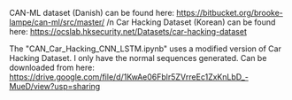 CAN-ML dataset (Danish) can be found here: https://bitbucket.org/brooke-lampe/can-ml/src/master/ /n
Car Hacking Dataset (Korean) can be found here: https://ocslab.hksecurity.net/Datasets/car-hacking-dataset

The "CAN_Car_Hacking_CNN_LSTM.ipynb" uses a modified version of Car Hacking Dataset.
I only have the normal sequences generated. Can be downloaded from here: https://drive.google.com/file/d/1KwAe06Fblr5ZVrreEc1ZxKnLbD_-MueD/view?usp=sharing

